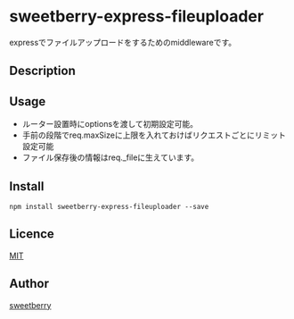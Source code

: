 sweetberry-express-fileuploader
====

expressでファイルアップロードをするためのmiddlewareです。

## Description

## Usage

* ルーター設置時にoptionsを渡して初期設定可能。
* 手前の段階でreq.maxSizeに上限を入れておけばリクエストごとにリミット設定可能
* ファイル保存後の情報はreq._fileに生えています。

## Install

```
npm install sweetberry-express-fileuploader --save
```

## Licence

[MIT](https://github.com/tcnksm/tool/blob/master/LICENCE)

## Author

[sweetberry](https://github.com/sweetberry)